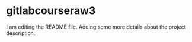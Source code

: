 # gitlabcourseraw3
I am editing the README file. Adding some more details about the project description.


